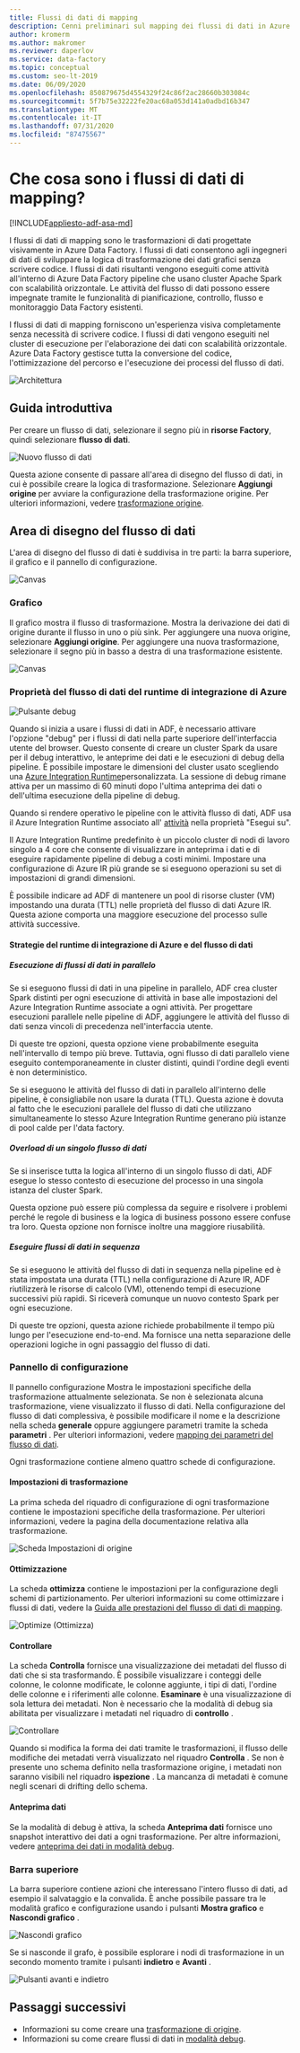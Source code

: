 ```yaml
---
title: Flussi di dati di mapping
description: Cenni preliminari sul mapping dei flussi di dati in Azure Data Factory
author: kromerm
ms.author: makromer
ms.reviewer: daperlov
ms.service: data-factory
ms.topic: conceptual
ms.custom: seo-lt-2019
ms.date: 06/09/2020
ms.openlocfilehash: 850879675d4554329f24c86f2ac28660b303084c
ms.sourcegitcommit: 5f7b75e32222fe20ac68a053d141a0adbd16b347
ms.translationtype: MT
ms.contentlocale: it-IT
ms.lasthandoff: 07/31/2020
ms.locfileid: "87475567"
---
```

# <a name="what-are-mapping-data-flows"></a>Che cosa sono i flussi di dati di mapping?

[!INCLUDE[appliesto-adf-asa-md](includes/appliesto-adf-asa-md.md)]

I flussi di dati di mapping sono le trasformazioni di dati progettate visivamente in Azure Data Factory. I flussi di dati consentono agli ingegneri di dati di sviluppare la logica di trasformazione dei dati grafici senza scrivere codice. I flussi di dati risultanti vengono eseguiti come attività all'interno di Azure Data Factory pipeline che usano cluster Apache Spark con scalabilità orizzontale. Le attività del flusso di dati possono essere impegnate tramite le funzionalità di pianificazione, controllo, flusso e monitoraggio Data Factory esistenti.

I flussi di dati di mapping forniscono un'esperienza visiva completamente senza necessità di scrivere codice. I flussi di dati vengono eseguiti nel cluster di esecuzione per l'elaborazione dei dati con scalabilità orizzontale. Azure Data Factory gestisce tutta la conversione del codice, l'ottimizzazione del percorso e l'esecuzione dei processi del flusso di dati.

![Architettura](media/data-flow/adf-data-flows.png "Architecture")

## <a name="getting-started"></a>Guida introduttiva

Per creare un flusso di dati, selezionare il segno più in **risorse Factory**, quindi selezionare **flusso di dati**. 

![Nuovo flusso di dati](media/data-flow/newdataflow2.png "nuovo flusso di dati")

Questa azione consente di passare all'area di disegno del flusso di dati, in cui è possibile creare la logica di trasformazione. Selezionare **Aggiungi origine** per avviare la configurazione della trasformazione origine. Per ulteriori informazioni, vedere [trasformazione origine](data-flow-source.md).

## <a name="data-flow-canvas"></a>Area di disegno del flusso di dati

L'area di disegno del flusso di dati è suddivisa in tre parti: la barra superiore, il grafico e il pannello di configurazione. 

![Canvas](media/data-flow/canvas1.png "Canvas")

### <a name="graph"></a>Grafico

Il grafico mostra il flusso di trasformazione. Mostra la derivazione dei dati di origine durante il flusso in uno o più sink. Per aggiungere una nuova origine, selezionare **Aggiungi origine**. Per aggiungere una nuova trasformazione, selezionare il segno più in basso a destra di una trasformazione esistente.

![Canvas](media/data-flow/canvas2.png "Canvas")

### <a name="azure-integration-runtime-data-flow-properties"></a>Proprietà del flusso di dati del runtime di integrazione di Azure

![Pulsante debug](media/data-flow/debugbutton.png "Pulsante debug")

Quando si inizia a usare i flussi di dati in ADF, è necessario attivare l'opzione "debug" per i flussi di dati nella parte superiore dell'interfaccia utente del browser. Questo consente di creare un cluster Spark da usare per il debug interattivo, le anteprime dei dati e le esecuzioni di debug della pipeline. È possibile impostare le dimensioni del cluster usato scegliendo una [Azure Integration Runtime](concepts-integration-runtime.md)personalizzata. La sessione di debug rimane attiva per un massimo di 60 minuti dopo l'ultima anteprima dei dati o dell'ultima esecuzione della pipeline di debug.

Quando si rendere operativo le pipeline con le attività flusso di dati, ADF usa il Azure Integration Runtime associato all' [attività](control-flow-execute-data-flow-activity.md) nella proprietà "Esegui su".

Il Azure Integration Runtime predefinito è un piccolo cluster di nodi di lavoro singolo a 4 core che consente di visualizzare in anteprima i dati e di eseguire rapidamente pipeline di debug a costi minimi. Impostare una configurazione di Azure IR più grande se si eseguono operazioni su set di impostazioni di grandi dimensioni.

È possibile indicare ad ADF di mantenere un pool di risorse cluster (VM) impostando una durata (TTL) nelle proprietà del flusso di dati Azure IR. Questa azione comporta una maggiore esecuzione del processo sulle attività successive.

#### <a name="azure-integration-runtime-and-data-flow-strategies"></a>Strategie del runtime di integrazione di Azure e del flusso di dati

##### <a name="execute-data-flows-in-parallel"></a>Esecuzione di flussi di dati in parallelo

Se si eseguono flussi di dati in una pipeline in parallelo, ADF crea cluster Spark distinti per ogni esecuzione di attività in base alle impostazioni del Azure Integration Runtime associate a ogni attività. Per progettare esecuzioni parallele nelle pipeline di ADF, aggiungere le attività del flusso di dati senza vincoli di precedenza nell'interfaccia utente.

Di queste tre opzioni, questa opzione viene probabilmente eseguita nell'intervallo di tempo più breve. Tuttavia, ogni flusso di dati parallelo viene eseguito contemporaneamente in cluster distinti, quindi l'ordine degli eventi è non deterministico.

Se si eseguono le attività del flusso di dati in parallelo all'interno delle pipeline, è consigliabile non usare la durata (TTL). Questa azione è dovuta al fatto che le esecuzioni parallele del flusso di dati che utilizzano simultaneamente lo stesso Azure Integration Runtime generano più istanze di pool calde per l'data factory.

##### <a name="overload-single-data-flow"></a>Overload di un singolo flusso di dati

Se si inserisce tutta la logica all'interno di un singolo flusso di dati, ADF esegue lo stesso contesto di esecuzione del processo in una singola istanza del cluster Spark.

Questa opzione può essere più complessa da seguire e risolvere i problemi perché le regole di business e la logica di business possono essere confuse tra loro. Questa opzione non fornisce inoltre una maggiore riusabilità.

##### <a name="execute-data-flows-sequentially"></a>Eseguire flussi di dati in sequenza

Se si eseguono le attività del flusso di dati in sequenza nella pipeline ed è stata impostata una durata (TTL) nella configurazione di Azure IR, ADF riutilizzerà le risorse di calcolo (VM), ottenendo tempi di esecuzione successivi più rapidi. Si riceverà comunque un nuovo contesto Spark per ogni esecuzione.

Di queste tre opzioni, questa azione richiede probabilmente il tempo più lungo per l'esecuzione end-to-end. Ma fornisce una netta separazione delle operazioni logiche in ogni passaggio del flusso di dati.

### <a name="configuration-panel"></a>Pannello di configurazione

Il pannello configurazione Mostra le impostazioni specifiche della trasformazione attualmente selezionata. Se non è selezionata alcuna trasformazione, viene visualizzato il flusso di dati. Nella configurazione del flusso di dati complessiva, è possibile modificare il nome e la descrizione nella scheda **generale** oppure aggiungere parametri tramite la scheda **parametri** . Per ulteriori informazioni, vedere [mapping dei parametri del flusso di dati](parameters-data-flow.md).

Ogni trasformazione contiene almeno quattro schede di configurazione.

#### <a name="transformation-settings"></a>Impostazioni di trasformazione

La prima scheda del riquadro di configurazione di ogni trasformazione contiene le impostazioni specifiche della trasformazione. Per ulteriori informazioni, vedere la pagina della documentazione relativa alla trasformazione.

![Scheda Impostazioni di origine](media/data-flow/source1.png "Scheda Impostazioni di origine")

#### <a name="optimize"></a>Ottimizzazione

La scheda **ottimizza** contiene le impostazioni per la configurazione degli schemi di partizionamento. Per ulteriori informazioni su come ottimizzare i flussi di dati, vedere la [Guida alle prestazioni del flusso di dati di mapping](concepts-data-flow-performance.md).

![Optimize](media/data-flow/optimize.png "Ottimizzazione") (Ottimizza)

#### <a name="inspect"></a>Controllare

La scheda **Controlla** fornisce una visualizzazione dei metadati del flusso di dati che si sta trasformando. È possibile visualizzare i conteggi delle colonne, le colonne modificate, le colonne aggiunte, i tipi di dati, l'ordine delle colonne e i riferimenti alle colonne. **Esaminare** è una visualizzazione di sola lettura dei metadati. Non è necessario che la modalità di debug sia abilitata per visualizzare i metadati nel riquadro di **controllo** .

![Controllare](media/data-flow/inspect1.png "Controllare")

Quando si modifica la forma dei dati tramite le trasformazioni, il flusso delle modifiche dei metadati verrà visualizzato nel riquadro **Controlla** . Se non è presente uno schema definito nella trasformazione origine, i metadati non saranno visibili nel riquadro **ispezione** . La mancanza di metadati è comune negli scenari di drifting dello schema.

#### <a name="data-preview"></a>Anteprima dati

Se la modalità di debug è attiva, la scheda **Anteprima dati** fornisce uno snapshot interattivo dei dati a ogni trasformazione. Per altre informazioni, vedere [anteprima dei dati in modalità debug](concepts-data-flow-debug-mode.md#data-preview).

### <a name="top-bar"></a>Barra superiore

La barra superiore contiene azioni che interessano l'intero flusso di dati, ad esempio il salvataggio e la convalida. È anche possibile passare tra le modalità grafico e configurazione usando i pulsanti **Mostra grafico** e **Nascondi grafico** .

![Nascondi grafico](media/data-flow/hideg.png "Nascondi grafico")

Se si nasconde il grafo, è possibile esplorare i nodi di trasformazione in un secondo momento tramite i pulsanti **indietro** e **Avanti** .

![Pulsanti avanti e indietro](media/data-flow/showhide.png "pulsanti avanti e indietro")

## <a name="next-steps"></a>Passaggi successivi

* Informazioni su come creare una [trasformazione di origine](data-flow-source.md).
* Informazioni su come creare flussi di dati in [modalità debug](concepts-data-flow-debug-mode.md).
